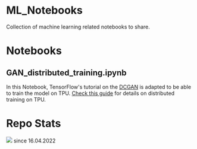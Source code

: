 # ML_Notebooks
Collection of machine learning related notebooks to share.

# Notebooks

## GAN_distributed_training.ipynb
In this Notebook, TensorFlow's tutorial on the [DCGAN](https://www.tensorflow.org/tutorials/generative/dcgan) is adapted to be able to train the model on TPU. 
[Check this guide](https://medium.com/@SaschaKirch/accelerated-distributed-training-with-tensorflow-on-googles-tpu-52f1fe21da33) for details on distributed training on TPU. 

# Repo Stats
![](https://komarev.com/ghpvc/?username=saschakirchmlnotebooks&color=yellow) since 16.04.2022

